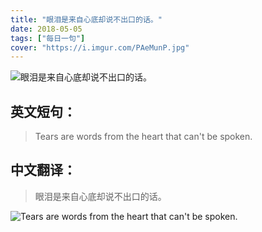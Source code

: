 ```yaml
---
title: "眼泪是来自心底却说不出口的话。"
date: 2018-05-05
tags: ["每日一句"]
cover: "https://i.imgur.com/PAeMunP.jpg"
---
```


![眼泪是来自心底却说不出口的话。](https://i.imgur.com/WwEGcYN.jpg)

## 英文短句：
> Tears are words from the heart that can't be spoken. 

<!--more-->

## 中文翻译：
> 眼泪是来自心底却说不出口的话。

![Tears are words from the heart that can't be spoken. ](https://i.imgur.com/FXEBhbx.jpg)

